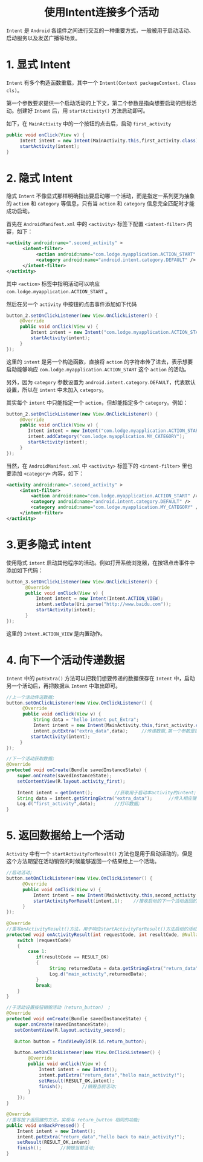# <center> 使用Intent连接多个活动

`Intent` 是 `Android` 各组件之间进行交互的一种重要方式，一般被用于启动活动、启动服务以及发送广播等场景。

# 1. 显式 Intent

`Intent` 有多个构造函数重载，其中一个 `Intent(Context packageContext，Class cls)`。

第一个参数要求提供一个启动活动的上下文，第二个参数是指向想要启动的目标活动。创建好 `Intent` 后，用 `startActivity()` 方法启动即可。

如下，在 `MainActivity` 中的一个按钮的点击后，启动 `first_activity`

``` java
public void onClick(View v) {
     Intent intent = new Intent(MainActivity.this,first_activity.class);
     startActivity(intent);
}
```

# 2. 隐式 Intent

隐式 `Intent` 不像显式那样明确指出要启动哪一个活动，而是指定一系列更为抽象的 `action` 和 `category` 等信息，只有当 `action` 和 `category` 信息完全匹配时才能成功启动。

首先在 `AndroidManifest.xml` 中的 `<activity>` 标签下配置 `<intent-filter>` 内容，如下：

``` xml
<activity android:name=".second_activity" >
      <intent-filter>
           <action android:name="com.lodge.myapplication.ACTION_START" />
           <category android:name="android.intent.category.DEFAULT" />
      </intent-filter>
</activity>
```

其中 `<action>` 标签中指明活动可以响应 `com.lodge.myapplication.ACTION_START` 。

然后在另一个 `activity` 中按钮的点击事件添加如下代码

``` java
button_2.setOnClickListener(new View.OnClickListener() {
     @Override
     public void onClick(View v) {
         Intent intent = new Intent("com.lodge.myapplication.ACTION_START");     //隐式Intent;
         startActivity(intent);
     }
});
```

这里的 `intent` 是另一个构造函数，直接将 `action` 的字符串传了进去，表示想要启动能够响应 `com.lodge.myapplication.ACTION_START` 这个 `action` 的活动。

另外，因为 `category` 参数设置为 `android.intent.category.DEFAULT`，代表默认设置，所以在 `intent` 中未加入 `category`。

其实每个 `intent` 中只能指定一个 `action`，但却能指定多个 `category`。例如：

``` java
button_2.setOnClickListener(new View.OnClickListener() {
     @Override
     public void onClick(View v) {
        Intent intent = new Intent("com.lodge.myapplication.ACTION_START");     //隐式Intent;
        intent.addCategory("com.lodge.myapplication.MY_CATEGORY");
        startActivity(intent);
     }
});
```

当然，在 `AndroidManifest.xml` 中 `<activity>` 标签下的 `<intent-filter>` 里也要添加 `<category>` 内容，如下：

``` xml
<activity android:name=".second_activity" >
     <intent-filter>
         <action android:name="com.lodge.myapplication.ACTION_START" />
         <category android:name="android.intent.category.DEFAULT" />
         <category android:name="com.lodge.myapplication.MY_CATEGORY" />
     </intent-filter>
</activity>
```

# 3.更多隐式 intent

使用隐式 `intent` 启动其他程序的活动。例如打开系统浏览器，在按钮点击事件中添加如下代码：

``` java
button_3.setOnClickListener(new View.OnClickListener() {
       @Override
       public void onClick(View v) {
           Intent intent = new Intent(Intent.ACTION_VIEW);             //更多隐式Intent;
           intent.setData(Uri.parse("http://www.baidu.com"));
           startActivity(intent);
       }
});
```

这里的 `Intent.ACTION_VIEW` 是内置动作。

# 4. 向下一个活动传递数据

`Intent` 中的 `putExtra()` 方法可以把我们想要传递的数据保存在 `Intent` 中，启动另一个活动后，再把数据从 `Intent` 中取出即可。

``` java
//上一个活动传送数据;
button.setOnClickListener(new View.OnClickListener() {
      @Override
      public void onClick(View v) {
          String data = "hello intent put_Extra";
          Intent intent = new Intent(MainActivity.this,first_activity.class);
          intent.putExtra("extra_data",data);     //传递数据,第一个参数是键值，后一个参数是要传递的数据;
         startActivity(intent);
     }
});

//下一个活动获取数据;
@Override
protected void onCreate(Bundle savedInstanceState) {
    super.onCreate(savedInstanceState);
    setContentView(R.layout.activity_first);
 
    Intent intent = getIntent();        //获取用于启动本activity的intent;
    String data = intent.getStringExtra("extra_data");      //传入相应键值，获得数据;
    Log.d("first_activity",data);       //打印数据;
}
```

# 5. 返回数据给上一个活动

`Activity` 中有一个 `startActivityForResult()` 方法也是用于启动活动的，但是这个方法期望在活动销毁的时候能够返回一个结果给上一个活动。

``` java
//启动活动;
button.setOnClickListener(new View.OnClickListener() {
      @Override
      public void onClick(View v) {
          Intent intent = new Intent(MainActivity.this,second_activity.class);
          startActivityForResult(intent,1);    //接收启动的下一个活动返回的数据,第二个参数是请求码，只要是唯一值就行，这里是 1 ;
      }
});
 
@Override
//重写onActivityResult()方法，用于响应startActivityForResult()方法启动的活动;
protected void onActivityResult(int requestCode, int resultCode, @Nullable Intent data) {
    switch (requestCode)
    {
        case 1:
           if(resultCode == RESULT_OK)
           {
                String returnedData = data.getStringExtra("return_data");
                Log.d("main_activity",returnedData);
           }
           break;
    }
}

//子活动设置按钮销毁活动（return_button） ;
@Override
protected void onCreate(Bundle savedInstanceState) { 
   super.onCreate(savedInstanceState);
   setContentView(R.layout.activity_second);
 
   Button button = findViewById(R.id.return_button);
 
   button.setOnClickListener(new View.OnClickListener() {
        @Override
        public void onClick(View v) {
            Intent intent = new Intent();
            intent.putExtra("return_data","hello main_activity!");
            setResult(RESULT_OK,intent);
            finish();       //销毁当前活动;
        }
    });
}

@Override
//重写按下返回键的方法，实现与 return_button 相同的功能;
public void onBackPressed() {
    Intent intent = new Intent();
    intent.putExtra("return_data","hello back to main_activity!");
    setResult(RESULT_OK,intent)
    finish();       //销毁当前活动;
}
```
